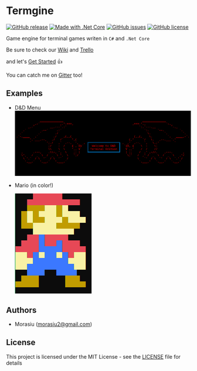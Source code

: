 # Termgine

[![GitHub release](https://img.shields.io/github/tag/Morasiu/Termgine.svg)](https://github.com/Morasiu/Termgine/tags)
[![Made with .Net Core](https://img.shields.io/badge/Made%20with-.Net%20Core-blue.svg)](https://dotnet.microsoft.com/)
[![GitHub issues](https://img.shields.io/github/issues/Morasiu/Termgine.svg)](https://GitHub.com/Morasiu/Termgine/issues/)
[![GitHub license](https://img.shields.io/github/license/Morasiu/Termgine.svg)](https://github.com/Morasiu/Termgine/blob/master/LICENSE)

Game engine for terminal games writen in `C#` and `.Net Core`

Be sure to check our [Wiki](https://github.com/Morasiu/Termgine/wiki) and [Trello](https://trello.com/b/1EpbQfUH/termgine)

and let's [Get Started](https://github.com/Morasiu/Termgine/wiki/GetStarted) 👍

You can catch me on [Gitter](https://gitter.im/Termgine) too!
## Examples
* D&D Menu
  ![D&D](Docs/D&D_menu.png)


* Mario (in color!)

  ![Mario](Docs/mario.PNG)

## Authors

* Morasiu (morasiu2@gmail.com)

## License

This project is licensed under the MIT License - see the [LICENSE](LICENSE) file for details
